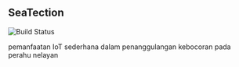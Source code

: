 ## SeaTection
 ![Build Status](https://img.shields.io/badge/build-CommingSoon-brightgreen)
 
pemanfaatan IoT sederhana dalam penanggulangan kebocoran pada perahu nelayan
